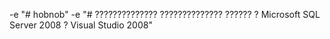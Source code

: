 -e "# hobnob" 
-e "# ?????????????? ?????????????? ?????? ? Microsoft SQL Server 2008 ? Visual Studio 2008" 
